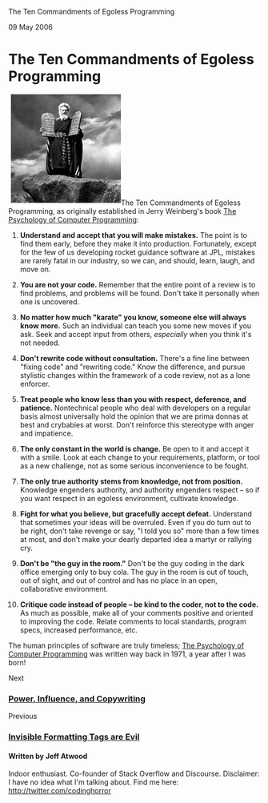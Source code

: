 The Ten Commandments of Egoless Programming

09 May 2006

# The Ten Commandments of Egoless Programming

![The Ten Commandments](../_resources/016b39816a2939f79fa134c5076d5de4.jpg)The Ten Commandments of Egoless Programming, as originally established in Jerry Weinberg's book [The Psychology of Computer Programming](http://www.amazon.com/exec/obidos/ASIN/0932633420/codihorr-20):

1. **Understand and accept that you will make mistakes.** The point is to find them early, before they make it into production. Fortunately, except for the few of us developing rocket guidance software at JPL, mistakes are rarely fatal in our industry, so we can, and should, learn, laugh, and move on.

2. **You are not your code.** Remember that the entire point of a review is to find problems, and problems will be found. Don't take it personally when one is uncovered.

3. **No matter how much "karate" you know, someone else will always know more.** Such an individual can teach you some new moves if you ask. Seek and accept input from others, *especially* when you think it's not needed.

4. **Don't rewrite code without consultation.** There's a fine line between "fixing code" and "rewriting code." Know the difference, and pursue stylistic changes within the framework of a code review, not as a lone enforcer.

5. **Treat people who know less than you with respect, deference, and patience.** Nontechnical people who deal with developers on a regular basis almost universally hold the opinion that we are prima donnas at best and crybabies at worst. Don't reinforce this stereotype with anger and impatience.

6. **The only constant in the world is change.** Be open to it and accept it with a smile. Look at each change to your requirements, platform, or tool as a new challenge, not as some serious inconvenience to be fought.

7. **The only true authority stems from knowledge, not from position.** Knowledge engenders authority, and authority engenders respect – so if you want respect in an egoless environment, cultivate knowledge.

8. **Fight for what you believe, but gracefully accept defeat.** Understand that sometimes your ideas will be overruled. Even if you do turn out to be right, don't take revenge or say, "I told you so" more than a few times at most, and don't make your dearly departed idea a martyr or rallying cry.

9. **Don't be "the guy in the room."** Don't be the guy coding in the dark office emerging only to buy cola. The guy in the room is out of touch, out of sight, and out of control and has no place in an open, collaborative environment.

10. **Critique code instead of people – be kind to the coder, not to the code.** As much as possible, make all of your comments positive and oriented to improving the code. Relate comments to local standards, program specs, increased performance, etc.

The human principles of software are truly timeless; [The Psychology of Computer Programming](http://www.amazon.com/exec/obidos/ASIN/0932633420/codihorr-20) was written way back in 1971, a year after I was born!

Next

### [Power, Influence, and Copywriting](https://blog.codinghorror.com/power-influence-and-copywriting/)

Previous

### [Invisible Formatting Tags are Evil](https://blog.codinghorror.com/invisible-formatting-tags-are-evil/)

#### Written by Jeff Atwood

Indoor enthusiast. Co-founder of Stack Overflow and Discourse. Disclaimer: I have no idea what I'm talking about. Find me here: http://twitter.com/codinghorror